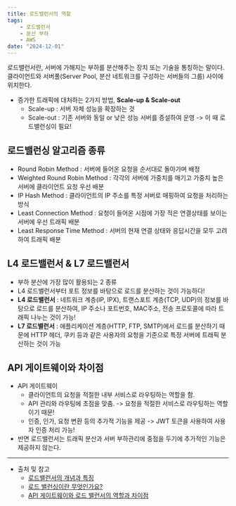 ```yaml
---
title: 로드밸런서의 역할
tags:
    - 로드밸런서
    - 분산 부하
    - AWS
date: "2024-12-01"
---
```


로드밸런서란, 서버에 가해지는 부하를 분산해주는 장치 또는 기술을 통칭하는 말이다.
클라이언트와 서버풀(Server Pool, 분산 네트워크를 구성하는 서버들의 그룹) 사이에 위치한다.

- 증가한 트래픽에 대처하는 2가지 방법, **Scale-up & Scale-out**
    - Scale-up : 서버 자체 성능을 확장하는 것
    - Scale-out : 기존 서버와 동일 or 낮은 성능 서버를 증설하여 운영 -> 이 때 로드밸런싱이 필요!

## 로드밸런싱 알고리즘 종류
- Round Robin Method : 서버에 들어온 요청을 순서대로 돌아가며 배정
- Weighted Round Robin Method : 각각의 서버에 가중치를 매기고 가중치 높은 서버에 클라이언트 요청 우선 배분
- IP Hash Method : 클라이언트의 IP 주소를 특정 서버로 매핑하여 요청을 처리하는 방식
- Least Connection Method : 요청이 들어온 시점에 가장 적은 연결상태를 보이는 서버에 우선 트래픽 배분
- Least Response Time Method : 서버의 현재 연결 상태와 응답시간을 모두 고려하여 트래픽 배분

## L4 로드밸런서 & L7 로드밸런서
- 부하 분산에 가장 많이 활용되는 2 종류
- L4 로드밸런서부터 포트 정보를 바탕으로 로드를 분산하는 것이 가능하다!
- **L4 로드밸런서** : 네트워크 계층(IP, IPX), 트랜스포트 계층(TCP, UDP)의 정보를 바탕으로 로드를 분산하여, IP 주소나 포트번호, MAC주소, 전송 프로토콜에 따라 트래픽 나누는 것이 가능!
- **L7 로드밸런서** : 애플리케이션 계층(HTTP, FTP, SMTP)에서 로드를 분산하기 때문에 HTTP 헤더, 쿠키 등과 같은 사용자의 요청을 기준으로 특정 서버에 트래픽 분산하는 것이 가능

## API 게이트웨이와 차이점
- API 게이트웨이
    - 클라이언트의 요청을 적절한 내부 서비스로 라우팅하는 역할을 함.
    - API 관리와 라우팅에 초점을 맞춤. -> 요청을 적절한 서비스로 라우팅하는 역할이기 때문!
    - 인증, 인가, 요청 변환 등의 추가적 기능을 제공 -> JWT 토큰을 사용하여 사용자 인증 처리 가능!
- 반면 로드밸런서는 트래픽 분산과 서버 부하관리에 중점을 두기에 추가적인 기능은 제공하지 않는다.

---

- 출처 및 참고
    - [로드밸런서의 개념과 특징](https://m.post.naver.com/viewer/postView.naver?volumeNo=27046347&memberNo=2521903)
    - [로드 밸런싱이란 무엇인가요?](https://aws.amazon.com/ko/what-is/load-balancing/)
    - [API 게이트웨이와 로드 밸런서의 역할과 차이점](https://f-lab.kr/insight/api-gateway-and-load-balancer)